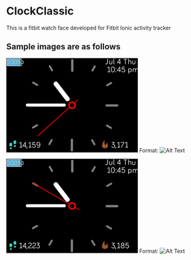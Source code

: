 # ClockClassic

This is a fitbit watch face developed for Fitbit Ionic activity tracker

## Sample images are as follows

![Sample 1](/images/sample1.png)
Format: ![Alt Text](url)

![Sample 2](/images/sample2.png)
Format: ![Alt Text](url)